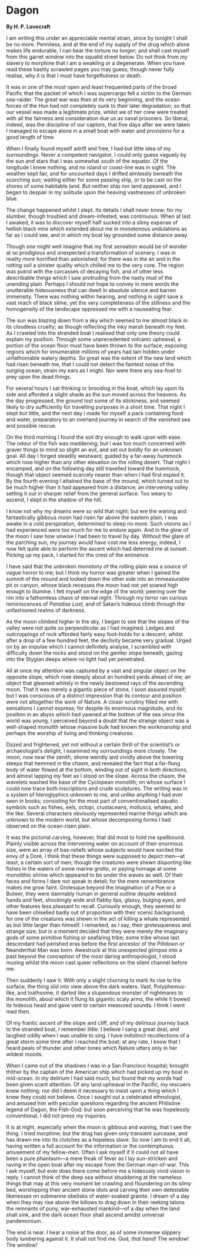 # Dagon 

**By H. P. Lovecraft**

I am writing this under an appreciable mental strain, since by tonight I
shall be no more. Penniless, and at the end of my supply of the drug
which alone makes life endurable, I can bear the torture no longer; and
shall cast myself from this garret window into the squalid street below.
Do not think from my slavery to morphine that I am a weakling or a
degenerate. When you have read these hastily scrawled pages you may
guess, though never fully realise, why it is that I must have
forgetfulness or death.

<span class="first">
It was in one of the most open and least
frequented parts of the broad Pacific that the packet of which I was
supercargo fell a victim to the German sea-raider. The great war was
then at its very beginning, and the ocean forces of the Hun had not
completely sunk to their later degradation; so that our vessel was made
a legitimate prize, whilst we of her crew were treated with all the
fairness and consideration due us as naval prisoners. So liberal,
indeed, was the discipline of our captors, that five days after we were
taken I managed to escape alone in a small boat with water and
provisions for a good length of time.
</span>

When I finally found myself adrift and free,
I had but little idea of my surroundings. Never a competent navigator, I
could only guess vaguely by the sun and stars that I was somewhat south
of the equator. Of the longitude I knew nothing, and no island or
coast-line was in sight. The weather kept fair, and for uncounted days I
drifted aimlessly beneath the scorching sun; waiting either for some
passing ship, or to be cast on the shores of some habitable land. But
neither ship nor land appeared, and I began to despair in my solitude
upon the heaving vastnesses of unbroken blue.

The change happened whilst I slept. Its
details I shall never know; for my slumber, though troubled and
dream-infested, was continuous. When at last I awaked, it was to
discover myself half sucked into a slimy expanse of hellish black mire
which extended about me in monotonous undulations as far as I could see,
and in which my boat lay grounded some distance away.

Though one might well imagine that my first
sensation would be of wonder at so prodigious and unexpected a
transformation of scenery, I was in reality more horrified than
astonished; for there was in the air and in the rotting soil a sinister
quality which chilled me to the very core. The region was putrid with
the carcasses of decaying fish, and of other less describable things
which I saw protruding from the nasty mud of the unending plain. Perhaps
I should not hope to convey in mere words the unutterable hideousness
that can dwell in absolute silence and barren immensity. There was
nothing within hearing, and nothing in sight save a vast reach of black
slime; yet the very completeness of the stillness and the homogeneity of
the landscape oppressed me with a nauseating fear.

The sun was blazing down from a sky which
seemed to me almost black in its cloudless cruelty; as though reflecting
the inky marsh beneath my feet. As I crawled into the stranded boat I
realised that only one theory could explain my position. Through some
unprecedented volcanic upheaval, a portion of the ocean floor must have
been thrown to the surface, exposing regions which for innumerable
millions of years had lain hidden under unfathomable watery depths. So
great was the extent of the new land which had risen beneath me, that I
could not detect the faintest noise of the surging ocean, strain my ears
as I might. Nor were there any sea-fowl to prey upon the dead things.

For several hours I sat thinking or brooding
in the boat, which lay upon its side and afforded a slight shade as the
sun moved across the heavens. As the day progressed, the ground lost
some of its stickiness, and seemed likely to dry sufficiently for
travelling purposes in a short time. That night I slept but little, and
the next day I made for myself a pack containing food and water,
preparatory to an overland journey in search of the vanished sea and
possible rescue.

On the third morning I found the soil dry
enough to walk upon with ease. The odour of the fish was maddening; but
I was too much concerned with graver things to mind so slight an evil,
and set out boldly for an unknown goal. All day I forged steadily
westward, guided by a far-away hummock which rose higher than any other
elevation on the rolling desert. That night I encamped, and on the
following day still travelled toward the hummock, though that object
seemed scarcely nearer than when I had first espied it. By the fourth
evening I attained the base of the mound, which turned out to be much
higher than it had appeared from a distance; an intervening valley
setting it out in sharper relief from the general surface. Too weary to
ascend, I slept in the shadow of the hill.

I know not why my dreams were so wild that
night; but ere the waning and fantastically gibbous moon had risen far
above the eastern plain, I was awake in a cold perspiration, determined
to sleep no more. Such visions as I had experienced were too much for me
to endure again. And in the glow of the moon I saw how unwise I had been
to travel by day. Without the glare of the parching sun, my journey
would have cost me less energy; indeed, I now felt quite able to perform
the ascent which had deterred me at sunset. Picking up my pack, I
started for the crest of the eminence.

I have said that the unbroken monotony of the
rolling plain was a source of vague horror to me; but I think my horror
was greater when I gained the summit of the mound and looked down the
other side into an immeasurable pit or canyon, whose black recesses the
moon had not yet soared high enough to illumine. I felt myself on the
edge of the world; peering over the rim into a fathomless chaos of
eternal night. Through my terror ran curious reminiscences of *Paradise
Lost,* and of Satan’s hideous climb through the unfashioned realms of
darkness.

As the moon climbed higher in the sky, I
began to see that the slopes of the valley were not quite so
perpendicular as I had imagined. Ledges and outcroppings of rock
afforded fairly easy foot-holds for a descent, whilst after a drop of a
few hundred feet, the declivity became very gradual. Urged on by an
impulse which I cannot definitely analyse, I scrambled with difficulty
down the rocks and stood on the gentler slope beneath, gazing into the
Stygian deeps where no light had yet penetrated.

All at once my attention was captured by a
vast and singular object on the opposite slope, which rose steeply about
an hundred yards ahead of me; an object that gleamed whitely in the
newly bestowed rays of the ascending moon. That it was merely a gigantic
piece of stone, I soon assured myself; but I was conscious of a distinct
impression that its contour and position were not altogether the work of
Nature. A closer scrutiny filled me with sensations I cannot express;
for despite its enormous magnitude, and its position in an abyss which
had yawned at the bottom of the sea since the world was young, I
perceived beyond a doubt that the strange object was a well-shaped
monolith whose massive bulk had known the workmanship and perhaps the
worship of living and thinking creatures.

Dazed and frightened, yet not without a
certain thrill of the scientist’s or archaeologist’s delight, I examined
my surroundings more closely. The moon, now near the zenith, shone
weirdly and vividly above the towering steeps that hemmed in the chasm,
and revealed the fact that a far-flung body of water flowed at the
bottom, winding out of sight in both directions, and almost lapping my
feet as I stood on the slope. Across the chasm, the wavelets washed the
base of the Cyclopean monolith; on whose surface I could now trace both
inscriptions and crude sculptures. The writing was in a system of
hieroglyphics unknown to me, and unlike anything I had ever seen in
books; consisting for the most part of conventionalised aquatic symbols
such as fishes, eels, octopi, crustaceans, molluscs, whales, and the
like. Several characters obviously represented marine things which are
unknown to the modern world, but whose decomposing forms I had observed
on the ocean-risen plain.

It was the pictorial carving, however, that
did most to hold me spellbound. Plainly visible across the intervening
water on account of their enormous size, were an array of bas-reliefs
whose subjects would have excited the envy of a Doré. I think that these
things were supposed to depict men—at least, a certain sort of men;
though the creatures were shewn disporting like fishes in the waters of
some marine grotto, or paying homage at some monolithic shrine which
appeared to be under the waves as well. Of their faces and forms I dare
not speak in detail; for the mere remembrance makes me grow faint.
Grotesque beyond the imagination of a Poe or a Bulwer, they were
damnably human in general outline despite webbed hands and feet,
shockingly wide and flabby lips, glassy, bulging eyes, and other
features less pleasant to recall. Curiously enough, they seemed to have
been chiselled badly out of proportion with their scenic background; for
one of the creatures was shewn in the act of killing a whale represented
as but little larger than himself. I remarked, as I say, their
grotesqueness and strange size; but in a moment decided that they were
merely the imaginary gods of some primitive fishing or seafaring tribe;
some tribe whose last descendant had perished eras before the first
ancestor of the Piltdown or Neanderthal Man was born. Awestruck at this
unexpected glimpse into a past beyond the conception of the most daring
anthropologist, I stood musing whilst the moon cast queer reflections on
the silent channel before me.

Then suddenly I saw it. With only a slight
churning to mark its rise to the surface, the thing slid into view above
the dark waters. Vast, Polyphemus-like, and loathsome, it darted like a
stupendous monster of nightmares to the monolith, about which it flung
its gigantic scaly arms, the while it bowed its hideous head and gave
vent to certain measured sounds. I think I went mad then.

Of my frantic ascent of the slope and cliff,
and of my delirious journey back to the stranded boat, I remember
little. I believe I sang a great deal, and laughed oddly when I was
unable to sing. I have indistinct recollections of a great storm some
time after I reached the boat; at any rate, I know that I heard peals of
thunder and other tones which Nature utters only in her wildest moods.

When I came out of the shadows I was in a San
Francisco hospital; brought thither by the captain of the American ship
which had picked up my boat in mid-ocean. In my delirium I had said
much, but found that my words had been given scant attention. Of any
land upheaval in the Pacific, my rescuers knew nothing; nor did I deem
it necessary to insist upon a thing which I knew they could not believe.
Once I sought out a celebrated ethnologist, and amused him with peculiar
questions regarding the ancient Philistine legend of Dagon, the
Fish-God; but soon perceiving that he was hopelessly conventional, I did
not press my inquiries.

It is at night, especially when the moon is
gibbous and waning, that I see the thing. I tried morphine; but the drug
has given only transient surcease, and has drawn me into its clutches as
a hopeless slave. So now I am to end it all, having written a full
account for the information or the contemptuous amusement of my
fellow-men. Often I ask myself if it could not all have been a pure
phantasm—a mere freak of fever as I lay sun-stricken and raving in the
open boat after my escape from the German man-of-war. This I ask myself,
but ever does there come before me a hideously vivid vision in reply. I
cannot think of the deep sea without shuddering at the nameless things
that may at this very moment be crawling and floundering on its slimy
bed, worshipping their ancient stone idols and carving their own
detestable likenesses on submarine obelisks of water-soaked granite. I
dream of a day when they may rise above the billows to drag down in
their reeking talons the remnants of puny, war-exhausted mankind—of a
day when the land shall sink, and the dark ocean floor shall ascend
amidst universal pandemonium.

The end is near. I hear a noise at the door,
as of some immense slippery body lumbering against it. It shall not find
me. God, *that hand!* The window! The window!
